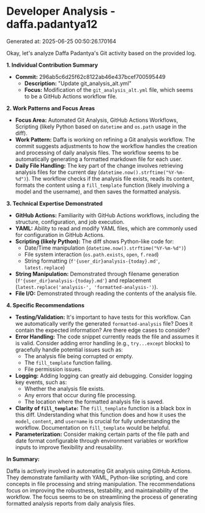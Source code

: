 # Developer Analysis - daffa.padantya12
Generated at: 2025-06-25 00:50:26.170164

Okay, let's analyze Daffa Padantya's Git activity based on the provided log.

**1. Individual Contribution Summary**

*   **Commit:** 296ab5c6d25f62c8122ab46e437bcef700595449
    *   **Description:** "Update git\_analysis\_alt.yml"
    *   **Focus:**  Modification of the `git_analysis_alt.yml` file, which seems to be a GitHub Actions workflow file.

**2. Work Patterns and Focus Areas**

*   **Focus Area:**  Automated Git Analysis, GitHub Actions Workflows, Scripting (likely Python based on `datetime` and `os.path` usage in the diff).
*   **Work Pattern:** Daffa is working on refining a Git analysis workflow. The commit suggests adjustments to how the workflow handles the creation and processing of daily analysis files. The workflow seems to be automatically generating a formatted markdown file for each user.
*   **Daily File Handling:**  The key part of the change involves retrieving analysis files for the current day (`datetime.now().strftime("%Y-%m-%d")`). The workflow checks if the analysis file exists, reads its content, formats the content using a `fill_template` function (likely involving a model and the username), and then saves the formatted analysis.

**3. Technical Expertise Demonstrated**

*   **GitHub Actions:** Familiarity with GitHub Actions workflows, including the structure, configuration, and job execution.
*   **YAML:** Ability to read and modify YAML files, which are commonly used for configuration in GitHub Actions.
*   **Scripting (likely Python):** The diff shows Python-like code for:
    *   Date/Time manipulation (`datetime.now().strftime("%Y-%m-%d")`)
    *   File system interaction (`os.path.exists`, `open`, `f.read`)
    *   String formatting (`f'{user_dir}analysis-{today}.md'`, `latest.replace`)
*   **String Manipulation:** Demonstrated through filename generation (`f'{user_dir}analysis-{today}.md'`) and replacement (`latest.replace('analysis-', 'formatted-analysis-')`).
*   **File I/O:** Demonstrated through reading the contents of the analysis file.

**4. Specific Recommendations**

*   **Testing/Validation:** It's important to have tests for this workflow. Can we automatically verify the generated `formatted-analysis` file? Does it contain the expected information? Are there edge cases to consider?
*   **Error Handling:**  The code snippet currently reads the file and assumes it is valid. Consider adding error handling (e.g., `try...except` blocks) to gracefully handle potential issues such as:
    *   The analysis file being corrupted or empty.
    *   The `fill_template` function failing.
    *   File permission issues.
*   **Logging:**  Adding logging can greatly aid debugging. Consider logging key events, such as:
    *   Whether the analysis file exists.
    *   Any errors that occur during file processing.
    *   The location where the formatted analysis file is saved.
*   **Clarity of `fill_template`:** The `fill_template` function is a black box in this diff. Understanding what this function does and how it uses the `model`, `content`, and `username` is crucial for fully understanding the workflow.  Documentation on `fill_template` would be helpful.
*   **Parameterization:** Consider making certain parts of the file path and date format configurable through environment variables or workflow inputs to improve flexibility and reusability.

**In Summary:**

Daffa is actively involved in automating Git analysis using GitHub Actions. They demonstrate familiarity with YAML, Python-like scripting, and core concepts in file processing and string manipulation. The recommendations focus on improving the robustness, testability, and maintainability of the workflow. The focus seems to be on streamlining the process of generating formatted analysis reports from daily analysis files.
